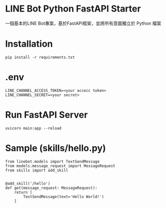 # LINE Bot Python FastAPI Starter

一個基本的LINE Bot專案，基於FastAPI框架，並將所有意圖獨立於 Python 檔案

# Installation

```
pip install -r requirements.txt
```

# .env

```
LINE_CHANNEL_ACCESS_TOKEN=<your accecc token>
LINE_CHANNEL_SECRET=<your secret>
```

# Run FastAPI Server

```
uvicorn main:app --reload
```

# Sample (skills/hello.py)

```
from linebot.models import TextSendMessage
from models.message_request import MessageRequest
from skills import add_skill


@add_skill('/hello')
def get(message_request: MessageRequest):
    return [
        TextSendMessage(text='Hello World!')
    ]

```
